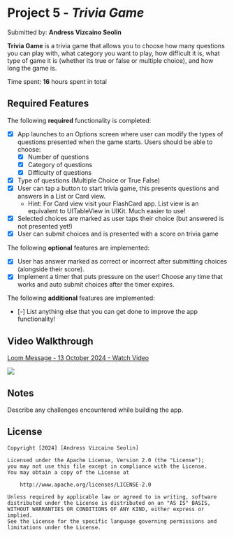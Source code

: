 # Project 5 - *Trivia Game*

Submitted by: **Andress Vizcaino Seolin**

**Trivia Game** is a trivia game that allows you to choose how many questions you can play with, what category you want to play, how difficult it is, what type of game it is (whether its true or false or multiple choice), and how long the game is.

Time spent: **16** hours spent in total

## Required Features

The following **required** functionality is completed:

- [x] App launches to an Options screen where user can modify the types of questions presented when the game starts. Users should be able to choose:
  - [x] Number of questions
  - [x] Category of questions
  - [x] Difficulty of questions
- [x] Type of questions (Multiple Choice or True False)
- [x] User can tap a button to start trivia game, this presents questions and answers in a List or Card view.
  - Hint: For Card view visit your FlashCard app. List view is an equivalent to UITableView in UIKit. Much easier to use!
- [x] Selected choices are marked as user taps their choice (but answered is not presented yet!)
- [x] User can submit choices and is presented with a score on trivia game
 
The following **optional** features are implemented:

- [x] User has answer marked as correct or incorrect after submitting choices (alongside their score).
- [x] Implement a timer that puts pressure on the user! Choose any time that works and auto submit choices after the timer expires. 

The following **additional** features are implemented:

- [-] List anything else that you can get done to improve the app functionality!

## Video Walkthrough

<div>
    <a href="https://www.loom.com/share/b598e27c23f54033ae29216aac19616e">
      <p>Loom Message - 13 October 2024 - Watch Video</p>
    </a>
    <a href="https://www.loom.com/share/b598e27c23f54033ae29216aac19616e">
      <img style="max-width:300px;" src="https://cdn.loom.com/sessions/thumbnails/b598e27c23f54033ae29216aac19616e-da0e7c58175eea42-full-play.gif">
    </a>
  </div>

## Notes

Describe any challenges encountered while building the app.

## License

    Copyright [2024] [Andress Vizcaino Seolin]

    Licensed under the Apache License, Version 2.0 (the "License");
    you may not use this file except in compliance with the License.
    You may obtain a copy of the License at

        http://www.apache.org/licenses/LICENSE-2.0

    Unless required by applicable law or agreed to in writing, software
    distributed under the License is distributed on an "AS IS" BASIS,
    WITHOUT WARRANTIES OR CONDITIONS OF ANY KIND, either express or implied.
    See the License for the specific language governing permissions and
    limitations under the License.
